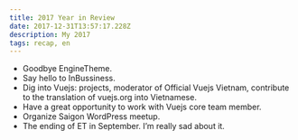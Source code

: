 ```yaml
---
title: 2017 Year in Review
date: 2017-12-31T13:57:17.228Z
description: My 2017
tags: recap, en
---
```


- Goodbye EngineTheme.
- Say hello to InBussiness.
- Dig into Vuejs: projects, moderator of Official Vuejs Vietnam, contribute to the translation of vuejs.org into Vietnamese.
- Have a great opportunity to work with Vuejs core team member.
- Organize Saigon WordPress meetup.
- The ending of ET in September. I’m really sad about it.
